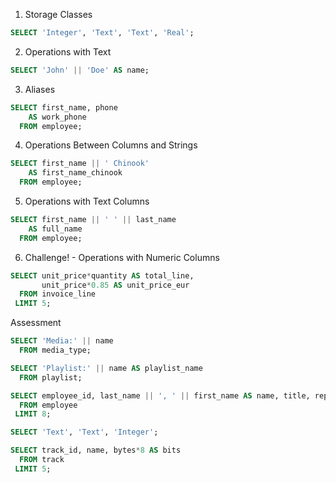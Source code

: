 1. Storage Classes
```SQL
SELECT 'Integer', 'Text', 'Text', 'Real';
```

2. Operations with Text
```SQL
SELECT 'John' || 'Doe' AS name;
```

3. Aliases
```SQL
SELECT first_name, phone 
    AS work_phone
  FROM employee;
```

4. Operations Between Columns and Strings
```SQL
SELECT first_name || ' Chinook' 
    AS first_name_chinook
  FROM employee;
```

5. Operations with Text Columns
```SQL
SELECT first_name || ' ' || last_name 
    AS full_name
  FROM employee;
```

6. Challenge! - Operations with Numeric Columns
```SQL
SELECT unit_price*quantity AS total_line,
       unit_price*0.85 AS unit_price_eur
  FROM invoice_line
 LIMIT 5;
```

Assessment
```SQL
SELECT 'Media:' || name 
  FROM media_type;
```

```SQL
SELECT 'Playlist:' || name AS playlist_name
  FROM playlist;
```

```SQL
SELECT employee_id, last_name || ', ' || first_name AS name, title, reports_to
  FROM employee
 LIMIT 8; 
```

```SQL
SELECT 'Text', 'Text', 'Integer';
```

```SQL
SELECT track_id, name, bytes*8 AS bits
  FROM track
 LIMIT 5;
```
